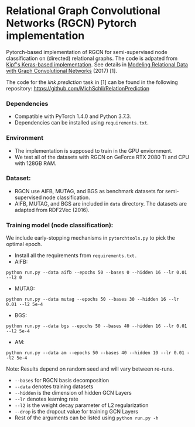 # Relational Graph Convolutional Networks (RGCN) Pytorch implementation
Pytorch-based implementation of RGCN for semi-supervised node classification on (directed) relational graphs. The code is adpated from [Kipf's Keras-based implementation](https://github.com/tkipf/relational-gcn). See details in [Modeling Relational Data with Graph Convolutional Networks](https://arxiv.org/abs/1703.06103) (2017) [1].

The code for the *link prediction* task in [1] can be found in the following repository: https://github.com/MichSchli/RelationPrediction

### Dependencies
- Compatible with PyTorch 1.4.0 and Python 3.7.3.
- Dependencies can be installed using `requirements.txt`.

### Environment
- The implementation is supposed to train in the GPU enviornment. 
- We test all of the datasets with RGCN on GeForce RTX 2080 Ti and CPU with 128GB RAM.

### Dataset:
- RGCN use AIFB, MUTAG, and BGS as benchmark datasets for semi-supervised node classification.
- AIFB, MUTAG, and BGS are included in `data` directory. The datasets are adapted from RDF2Vec (2016).

### Training model (node classification):
We include early-stopping  mechanisms in `pytorchtools.py` to pick the optimal epoch.
- Install all the requirements from `requirements.txt.`
- AIFB: 
```shell
python run.py --data aifb --epochs 50 --bases 0 --hidden 16 --lr 0.01 --l2 0
```

- MUTAG: 
```shell
python run.py --data mutag --epochs 50 --bases 30 --hidden 16 --lr 0.01 --l2 5e-4
```

- BGS: 
```shell
python run.py --data bgs --epochs 50 --bases 40 --hidden 16 --lr 0.01 --l2 5e-4
```
- AM:
```
python run.py --data am --epochs 50 --bases 40 --hidden 10 --lr 0.01 --l2 5e-4
```
Note: Results depend on random seed and will vary between re-runs.
* `--bases` for RGCN basis decomposition
* `--data` denotes training datasets
* `--hidden` is the dimension of hidden GCN Layers
* `--lr` denotes learning rate
* `--l2` is the weight decay parameter of L2 regularization
* `--drop` is the dropout value for training GCN Layers
* Rest of the arguments can be listed using `python run.py -h`
